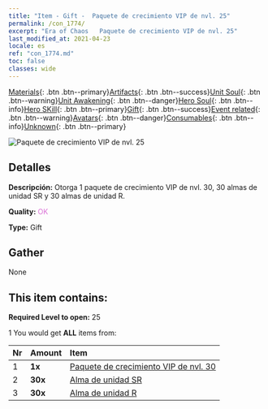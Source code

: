 ```yaml
---
title: "Item - Gift -  Paquete de crecimiento VIP de nvl. 25"
permalink: /con_1774/
excerpt: "Era of Chaos   Paquete de crecimiento VIP de nvl. 25"
last_modified_at: 2021-04-23
locale: es
ref: "con_1774.md"
toc: false
classes: wide
---
```

 [Materials](/ItemsES/){: .btn .btn--primary}[Artifacts](/ItemsES/Artifacts/){: .btn .btn--success}[Unit Soul](/ItemsES/UnitSoul/){: .btn .btn--warning}[Unit Awakening](/ItemsES/UnitAwakening/){: .btn .btn--danger}[Hero Soul](/ItemsES/HeroSoul/){: .btn .btn--info}[Hero SKill](/ItemsES/HeroSkill/){: .btn .btn--primary}[Gift](/ItemsES/Gift/){: .btn .btn--success}[Event related](/ItemsES/Events/){: .btn .btn--warning}[Avatars](/ItemsES/Avatars/){: .btn .btn--danger}[Consumables](/ItemsES/Consumables/){: .btn .btn--info}[Unknown](/ItemsES/Unknown/){: .btn .btn--primary}

 ![ Paquete de crecimiento VIP de nvl. 25](/images/t/i_907220.png)

## Detalles
 **Descripción:** Otorga 1 paquete de crecimiento VIP de nvl. 30, 30 almas de unidad SR y 30 almas de unidad R.

 **Quality:** <span style="color: #DA70D6">OK</span>

 **Type:** Gift

## Gather

  None

## This item contains:

 **Required Level to open:** 25

 1 You would get **ALL** items  from:

  | Nr | Amount |     Item    |
  |:---|:-------|:------------|
  | 1 |  **1x** | [ Paquete de crecimiento VIP de nvl. 30](/ItemsES/con_1775/) |  | 
  | 2 |  **30x** | [Alma de unidad SR](/ItemsES/con_534/) |  | 
  | 3 |  **30x** | [Alma de unidad R](/ItemsES/con_533/) |  | 
